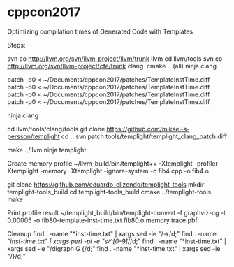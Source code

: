 # cppcon2017
Optimizing compilation times of Generated Code with Templates


Steps:

svn co http://llvm.org/svn/llvm-project/llvm/trunk llvm
cd llvm/tools
svn co http://llvm.org/svn/llvm-project/cfe/trunk clang  cmake .. (all)
ninja clang

patch -p0 < ~/Documents/cppcon2017/patches/TemplateInstTime.diff
patch -p0 < ~/Documents/cppcon2017/patches/TemplateInstTime.diff
patch -p0 < ~/Documents/cppcon2017/patches/TemplateInstTime.diff
patch -p0 < ~/Documents/cppcon2017/patches/TemplateInstTime.diff

ninja clang

cd llvm/tools/clang/tools
git clone https://github.com/mikael-s-persson/templight
cd ..
svn patch tools/templight/templight_clang_patch.diff

make ../llvm
ninja templight

Create memory profile
~/llvm_build/bin/templight++ -Xtemplight -profiler -Xtemplight -memory -Xtemplight -ignore-system -c fib4.cpp -o fib4.o

git clone https://github.com/eduardo-elizondo/templight-tools
mkdir templight-tools_build
cd templight-tools_build
cmake ../templight-tools
make

Print profile result
~/templight_build/bin/templight-convert -f graphviz-cg -t 0.00005 -o fib80-template-inst-time.txt fib80.o.memory.trace.pbf

Cleanup
find . -name "*inst-time.txt" | xargs sed -ie "/->/d;"
find . -name "*inst-time.txt" | xargs perl -pi -e "s/^[0-9]*//d;"
find . -name "*inst-time.txt" | xargs sed -ie "/digraph G {/d;"
find . -name "*inst-time.txt" | xargs sed -ie "/}/d;"
